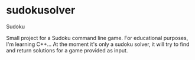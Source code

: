 # sudokusolver
Sudoku

Small project for a Sudoku command line game. For educational purposes, I'm learning C++... At the moment it's only a sudoku solver, it will try to find and return solutions for a game provided as input.
